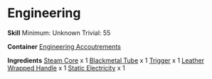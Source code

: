 <!-- TITLE: Flamethrower -->
<!-- SUBTITLE:  -->
# Engineering
**Skill**
Minimum: Unknown
Trivial: 55

**Container**
[Engineering Accoutrements](engineering-accoutrements)

**Ingredients**
[Steam Core](steam-core) x 1
[Blackmetal Tube](blackmetal-tube) x 1
[Trigger](trigger) x 1
[Leather Wrapped Handle](leather-wrapped-handle) x 1
[Static Electricity](static-electricity) x 1